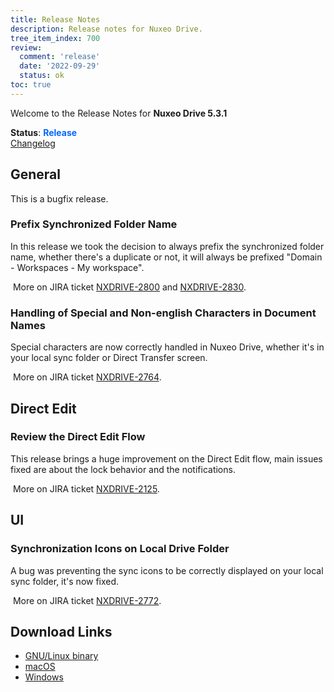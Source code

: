 ```yaml
---
title: Release Notes
description: Release notes for Nuxeo Drive.
tree_item_index: 700
review:
  comment: 'release'
  date: '2022-09-29'
  status: ok
toc: true
---
```


Welcome to the Release Notes for **Nuxeo Drive 5.3.1**

**Status**: <font color="#0066ff">**Release**</font> </br>
<i class="fa fa-long-arrow-right" aria-hidden="true"></i> [Changelog](https://github.com/nuxeo/nuxeo-drive/blob/master/docs/changes/5.3.1.md)

## General

This is a bugfix release.

### Prefix Synchronized Folder Name

In this release we took the decision to always prefix the synchronized folder name, whether there's a duplicate or not, it will always be prefixed "Domain - Workspaces - My workspace". 

<i class="fa fa-long-arrow-right" aria-hidden="true"></i>&nbsp;More on JIRA ticket [NXDRIVE-2800](https://jira.nuxeo.com/browse/NXDRIVE-2800) and [NXDRIVE-2830](https://jira.nuxeo.com/browse/NXDRIVE-2830).

### Handling of Special and Non-english Characters in Document Names

Special characters are now correctly handled in Nuxeo Drive, whether it's in your local sync folder or Direct Transfer screen. 

<i class="fa fa-long-arrow-right" aria-hidden="true"></i>&nbsp;More on JIRA ticket [NXDRIVE-2764](https://jira.nuxeo.com/browse/NXDRIVE-2764).

## Direct Edit 

### Review the Direct Edit Flow 

This release brings a huge improvement on the Direct Edit flow, main issues fixed are about the lock behavior and the notifications.

<i class="fa fa-long-arrow-right" aria-hidden="true"></i>&nbsp;More on JIRA ticket [NXDRIVE-2125](https://jira.nuxeo.com/browse/NXDRIVE-2125).

## UI 

### Synchronization Icons on Local Drive Folder 

A bug was preventing the sync icons to be correctly displayed on your local sync folder, it's now fixed. 

<i class="fa fa-long-arrow-right" aria-hidden="true"></i>&nbsp;More on JIRA ticket [NXDRIVE-2772](https://jira.nuxeo.com/browse/NXDRIVE-2772).


## Download Links

- [GNU/Linux binary](https://community.nuxeo.com/static/drive-updates/release/nuxeo-drive-5.3.1-x86_64.AppImage)
- [macOS](https://community.nuxeo.com/static/drive-updates/release/nuxeo-drive-5.3.1.dmg)
- [Windows](https://community.nuxeo.com/static/drive-updates/release/nuxeo-drive-5.3.1.exe)
